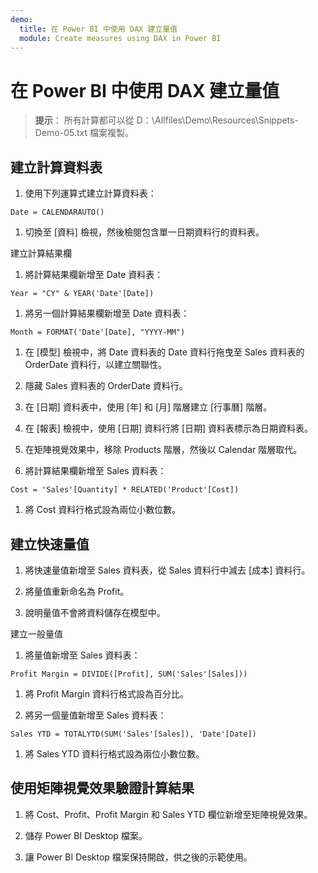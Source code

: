 ```yaml
---
demo:
  title: 在 Power BI 中使用 DAX 建立量值
  module: Create measures using DAX in Power BI
---
```

# 在 Power BI 中使用 DAX 建立量值

> **提示**： 所有計算都可以從 D：\Allfiles\Demo\Resources\Snippets-Demo-05.txt 檔案複製。

## 建立計算資料表

1. 使用下列運算式建立計算資料表：

```dax
Date = CALENDARAUTO()
```

1. 切換至 [資料] 檢視，然後檢閱包含單一日期資料行的資料表。

建立計算結果欄

1. 將計算結果欄新增至 Date 資料表：

```dax
Year = "CY" & YEAR('Date'[Date])
```

1. 將另一個計算結果欄新增至 Date 資料表：

```dax
Month = FORMAT('Date'[Date], "YYYY-MM")
```

1. 在 [模型] 檢視中，將 Date 資料表的 Date 資料行拖曳至 Sales 資料表的 OrderDate 資料行，以建立關聯性。

1. 隱藏 Sales 資料表的 OrderDate 資料行。

1. 在 [日期] 資料表中，使用 [年] 和 [月] 階層建立 [行事曆] 階層。

1. 在 [報表] 檢視中，使用 [日期] 資料行將 [日期] 資料表標示為日期資料表。

1. 在矩陣視覺效果中，移除 Products 階層，然後以 Calendar 階層取代。

1. 將計算結果欄新增至 Sales 資料表：

```dax
Cost = 'Sales'[Quantity] * RELATED('Product'[Cost])
```

1. 將 Cost 資料行格式設為兩位小數位數。

## 建立快速量值

1. 將快速量值新增至 Sales 資料表，從 Sales 資料行中減去 [成本] 資料行。

1. 將量值重新命名為 Profit。

1. 說明量值不會將資料儲存在模型中。

建立一般量值

1. 將量值新增至 Sales 資料表：

```dax
Profit Margin = DIVIDE([Profit], SUM('Sales'[Sales]))
```

1. 將 Profit Margin 資料行格式設為百分比。

1. 將另一個量值新增至 Sales 資料表：

```dax
Sales YTD = TOTALYTD(SUM('Sales'[Sales]), 'Date'[Date])
```

1. 將 Sales YTD 資料行格式設為兩位小數位數。

## 使用矩陣視覺效果驗證計算結果

1. 將 Cost、Profit、Profit Margin 和 Sales YTD 欄位新增至矩陣視覺效果。

1. 儲存 Power BI Desktop 檔案。

1. 讓 Power BI Desktop 檔案保持開啟，供之後的示範使用。
